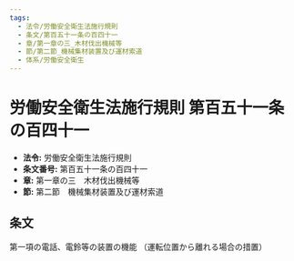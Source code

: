 ```yaml
---
tags:
  - 法令/労働安全衛生法施行規則
  - 条文/第百五十一条の百四十一
  - 章/第一章の三_木材伐出機械等
  - 節/第二節_機械集材装置及び運材索道
  - 体系/労働安全衛生
---
```

# 労働安全衛生法施行規則 第百五十一条の百四十一

- **法令:** 労働安全衛生法施行規則
- **条文番号:** 第百五十一条の百四十一
- **章:** 第一章の三　木材伐出機械等
- **節:** 第二節　機械集材装置及び運材索道

## 条文
第一項の電話、電鈴等の装置の機能
（運転位置から離れる場合の措置）

